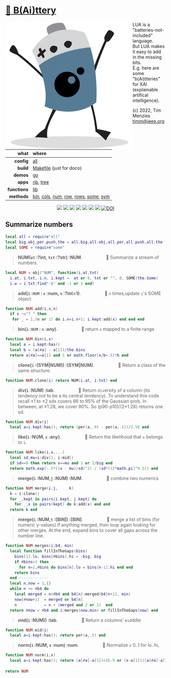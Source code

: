 # [:high_brightness: B(Ai)ttery](all.md)

<a href="all.md"><img align=left width=400 src="bat2.png"></a>

LUA is a "batteries-not-included" language.   
But LUA makes it easy to add in the  missing bits.   
E.g. here are some "b(Ai)tteries" for XAI (explainable artifical intelligence).   

(c) 2022, Tim Menzies <timm@ieee.org>

|what          | where |
|-------------:|:------|
|**config**    | [all](all.md)   |
|**build**     | [Makefile](https://github.com/timm/shortr/blob/master/etc/src/Makefile) (just for doco)  | 
|**demos**     | [go](go.md)  |
|**apps**      | [nb](nb.md), [tree](tree.md)  |
|**functions** | [lib](lib.md) |  
|**methods**   | [bin](bin.md), [cols](cols.md), [num](num.md), [row](row.md), [rows](rows.md), [some](some.md), [sym](sym.md) |

<p align=center>
<a href=".."><img src="https://img.shields.io/badge/Lua-%232C2D72.svg?logo=lua&logoColor=white"></a>
<a href=".."><img src="https://img.shields.io/badge/Linux-FCC624?logo=linux&logoColor=black"></a>
<a href=".."><img src="https://img.shields.io/badge/mac%20os-000000?logo=apple&logoColor=white"></a>
<a href=".."><img src="https://img.shields.io/badge/VIM-%2311AB00.svg?logo=vim&logoColor=white"></a>
<a href=".."><img src="https://img.shields.io/badge/checked--by-syntastic-yellow?logo=Checkmarx&logoColor=white"></a>
<a href="https://github.com/timm/shortr/actions/workflows/tests.yml"><img src="https://github.com/timm/shortr/actions/workflows/tests.yml/badge.svg"></a>
<a href="https://opensource.org/licenses/BSD-2-Clause"><img  src="https://img.shields.io/badge/License-BSD%202--Clause-orange.svg?logo=opensourceinitiative&logoColor=white"></a>
<a href="https://zenodo.org/badge/latestdoi/206205826"> <img  src="https://zenodo.org/badge/206205826.svg" alt="DOI"></a> 
</p>


## Summarize numbers



```lua
local all = require"all"
local big,obj,per,push,the = all.big,all.obj,all.per,all.push,all.the
local SOME = require"some"
```


> **NUM(`at` :?int, `txt` :?str) :NUM**. &nbsp;  &nbsp;  &nbsp;   &nbsp;  &nbsp;  &nbsp; &nbsp;  &nbsp;  &nbsp; :speech_balloon:      Summarize a stream of numbers.



```lua
local NUM = obj("NUM", function(i,at,txt) 
  i.at, i.txt, i.n, i.kept =  at or 0, txt or "", 0, SOME(the.Some)
  i.w = i.txt:find"-$" and -1 or 1 end)
```


> **add(`i` :`NUM` : `x` :num, `n` :?int=1)**. &nbsp;  &nbsp;  &nbsp;   &nbsp;  &nbsp;  &nbsp; &nbsp;  &nbsp;  &nbsp; :speech_balloon:      `n` times,update `i`'s SOME object.



```lua
function NUM.add(i,x,n)
  if x ~="? " then 
   for _ = 1,(n or 1) do i.n=i.n+1; i.kept:add(x) end end end
```


> **bin(`i` :`NUM` : `x` :any)**. &nbsp;  &nbsp;  &nbsp;   &nbsp;  &nbsp;  &nbsp; &nbsp;  &nbsp;  &nbsp; :speech_balloon:      return `x` mapped to a finite range



```lua
function NUM.bin(i,x)
  local a = i.kept:has()
  local b = (a[#a] - a[1])/the.bins
  return a[#a]==a[1] and 1 or math.floor(x/b+.5)*b end
```


> **clone(`i` :(SYM|NUM)) :(SYM|NUM)**. &nbsp;  &nbsp;  &nbsp;   &nbsp;  &nbsp;  &nbsp; &nbsp;  &nbsp;  &nbsp; :speech_balloon:      Return a class of the same structure.



```lua
function NUM.clone(i) return NUM(i.at, i.txt) end
```


> **div(`i` :NUM) :tab**. &nbsp;  &nbsp;  &nbsp;   &nbsp;  &nbsp;  &nbsp; &nbsp;  &nbsp;  &nbsp; :speech_balloon:      Return `div`ersity of a column
(its tendency _not_ to be a its central tendency). To understand this code
recall &pm;1 to &pm;2 sds covers 66 to 95% of the Gaussian prob. In between,
at &pm;1.28, we cover 90%. So (p90-p10)/(2*1.28) returns one sd.



```lua
function NUM.div(i) 
  local a=i.kept:has(); return (per(a,.9) - per(a,.1))/2.56 end
```


> **like(`i` :NUM, `x` :any)**. &nbsp;  &nbsp;  &nbsp;   &nbsp;  &nbsp;  &nbsp; &nbsp;  &nbsp;  &nbsp; :speech_balloon:      Return the likelihood that `x` belongs to `i`.



```lua
function NUM.like(i,x,...)
  local sd,mu=i:div(), i:mid()
  if sd==0 then return x==mu and 1 or 1/big end
  return math.exp(-.5*((x - mu)/sd)^2) / (sd*((2*math.pi)^0.5)) end  
```


> **merge(`i` :NUM,`j` :NUM) :NUM**. &nbsp;  &nbsp;  &nbsp;   &nbsp;  &nbsp;  &nbsp; &nbsp;  &nbsp;  &nbsp; :speech_balloon:      combine two numerics



```lua
function NUM.merge(i,j,     k)
  k = i:clone()
  for _,kept in pairs{i.kept, j.kept} do
    for _,x in pairs(kept) do k:add(x) end end
  return k end
```


> **merge(`i` :NUM,`t` :[BIN]) :[BIN]**. &nbsp;  &nbsp;  &nbsp;   &nbsp;  &nbsp;  &nbsp; &nbsp;  &nbsp;  &nbsp; :speech_balloon:      merge a list of bins (for numeric y-values)
If anything merged, then loop again looking for other merges.
At the end, expand bins to cover all gaps across the number line.



```lua
function NUM.merges(i,b4, min) 
  local function fillInTheGaps(bins)
    bins[1].lo, bins[#bins].hi = -big, big
    if #bins>1 then
      for n=2,#bins do bins[n].lo = bins[n-1].hi end end
    return bins 
  end ------------- 
  local n,now = 1,{}
  while n <= #b4 do
    local merged = n<#b4 and b4[n]:merged(b4[n+1], min)
    now[#now+1]  = merged or b4[n]
    n            = n + (merged and 2 or 1)  end
  return #now < #b4 and i:merges(now,min) or fillInTheGaps(now) end
```


> **mid(`i` :NUM)) :tab**. &nbsp;  &nbsp;  &nbsp;   &nbsp;  &nbsp;  &nbsp; &nbsp;  &nbsp;  &nbsp; :speech_balloon:      Return a columns' `mid`ddle



```lua
function NUM.mid(i) 
  local a=i.kept:has(); return per(a,.5) end
```


> **norm(`i` :NUM, `x` :num) :num**. &nbsp;  &nbsp;  &nbsp;   &nbsp;  &nbsp;  &nbsp; &nbsp;  &nbsp;  &nbsp; :speech_balloon:      Normalize `x` 0..1 for lo..hi,



```lua
function NUM.norm(i,x)
  local a=i.kept:has(); return (a[#a]-a[1])<1E-9 or (x-a[1])/(a[#a]-a[1]) end

return NUM
```


